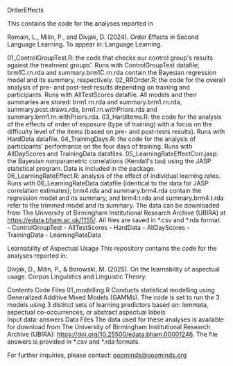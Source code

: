 OrderEffects
<br>

This contains the code for the analyses reported in

Romain, L., Milin, P., and Divjak, D. (2024). Order Effects in Second Language Learning. To appear in: Language Learning.

01_ControlGroupTest.R: the code that checks our control group's results against the treatment groups'. Runs with ControlGroupTest datafile; brm1C.rn.rda and summary.brm1C.rn.rda contain the Bayesian regression model and its summary, respectively.
02_RROrder.R: the code for the overall analysis of pre- and post-test results depending on training and participants. Runs with AllTestScores datafile. All models and their summaries are stored: brm1.rn.rda and summary.brm1.rn.rda, summary.post.draws.rda, brm1.rn.withPriors.rda and summary.brm1.rn.withPriors.rda.
03_HardItems.R: the code for the analysis of the effects of order of exposure (type of training) with a focus on the difficulty level of the items (based on pre- and post-tests results). Runs with HardData datafile.
04_TrainingDays.R: the code for the analysis of participants' performance on the four days of training. Runs with AllDayScores and TrainingData datafiles.
05_LearningRateEffectCorr.jasp: the Bayesian nonparametric correlations (Kendall's tau) using the JASP statistical program. Data is included in the package.
06_LearningRateEffect.R: analysis of the effect of individual learning rates. Runs with 06_LearningRateData datafile (identical to the data for JASP correlation estimates); brm4.rda and summary.brm4.rda contain the regression model and its summary, and brm4.t.rda and summary.brm4.t.rda refer to the trimmed model and its summary.
The data can be downloaded from The University of Birmingham Institutional Research Archive (UBIRA) at https://edata.bham.ac.uk/1155/. All files are saved in *.csv and *.rda format. - ControlGroupTest - AllTestScores - HardData - AllDayScores - TrainingData - LearningRateData

Learnability of Aspectual Usage
This repository contains the code for the analyses reported in:

Divjak, D., Milin, P., & Borowski, M. (2025). On the learnability of aspectual usage. Corpus Linguistics and Linguistic Theory.

Contents
Code Files
01_modelling.R Conducts statistical modelling using Generalized Additive Mixed Models (GAMMs). The code is set to run the 3 models using 3 distinct sets of learning predictors based on: lemmata, aspectual co-occurrences, or abstract aspectual labels<br> Input data: answers
Data Files
The data used for these analyses is available for download from The University of Birmingham Institutional Research Archive (UBIRA): https://doi.org/10.25500/edata.bham.00001246. The file answers is provided in *.csv and *.rda formats.

For further inquiries, please contact: ooominds@ooominds.org
